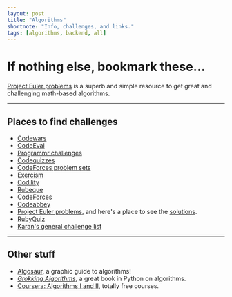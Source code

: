 ```yaml
---
layout: post
title: "Algorithms"
shortnote: "Info, challenges, and links."
tags: [algorithms, backend, all]
---
```


# If nothing else, bookmark these...
[Project Euler problems](https://projecteuler.net/archives) is a superb and simple resource to get great and challenging math-based algorithms.

<hr>

## Places to find challenges
* [Codewars](http://www.codewars.com/dashboard)
* [CodeEval](https://www.codeeval.com/dashboard/)
* [Programmr challenges](http://www.programmr.com/zone/ruby)
* [Codequizzes](http://www.codequizzes.com/)
* [CodeForces problem sets](http://codeforces.com/problemset)
* [Exercism](http://exercism.io/onboarding/install-cli)
* [Codility](https://codility.com/programmers/)
* [Rubeque](http://www.rubeque.com/problems)
* [CodeForces](http://codeforces.com/problemset)
* [Codeabbey](http://www.codeabbey.com/)
* [Project Euler problems](https://projecteuler.net/archives), and here's a place to see the [solutions](https://code.google.com/p/projecteuler-solutions/wiki/ProjectEulerSolutions).
* [RubyQuiz](http://rubyquiz.com/)
* [Karan's general challenge list](https://github.com/karan/Projects)

<hr>

## Other stuff
* [Algosaur](http://algosaur.us/), a graphic guide to algorithms!
* *[Grokking Algorithms](https://www.manning.com/books/grokking-algorithms)*, a great book in Python on algorithms.
* [Coursera: Algorithms I and II](https://www.coursera.org/course/algs4partI), totally free courses.
